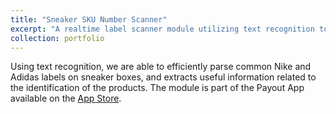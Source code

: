 ```yaml
---
title: "Sneaker SKU Number Scanner"
excerpt: "A realtime label scanner module utilizing text recognition to identify product SKUs<br/><img src='/images/screen5_480x853.png'>"
collection: portfolio
---
```


Using text recognition, we are able to efficiently parse common Nike and Adidas labels on sneaker boxes, and extracts useful information related to the identification of the products. The module is part of the Payout App available on the [App Store](https://apps.apple.com/us/app/id1529813058).
